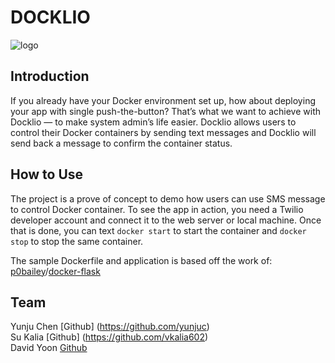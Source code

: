 # DOCKLIO
![logo](https://github.com/yunjuc/Docklio/blob/master/docklio.jpg)
## Introduction
If you already have your Docker environment set up, how about deploying your app with single push-the-button? That’s what we want to achieve with Docklio — to make system admin’s life easier. Docklio allows users to control their Docker containers by sending text messages and Docklio will send back a message to confirm the container status.

## How to Use
The project is a prove of concept to demo how users can use SMS message to control Docker container. To see the app in action, you need a Twilio developer account and connect it to the web server or local machine. Once that is done, you can text `docker start` to start the container and `docker stop` to stop the same container.

The sample Dockerfile and application is based off the work of:  
[p0bailey](https://github.com/p0bailey)/[docker-flask](https://github.com/p0bailey/docker-flask)

## Team
Yunju Chen [Github] (https://github.com/yunjuc)   
Su Kalia [Github] (https://github.com/vkalia602)  
David Yoon [Github](https://github.com/daveyoon64) 
